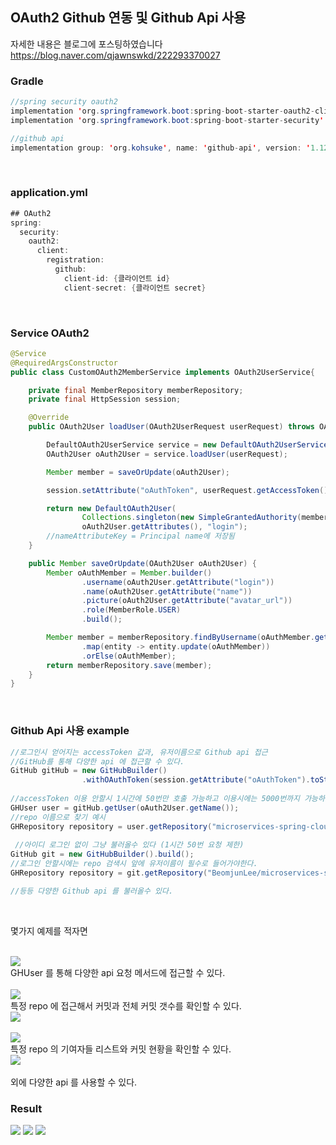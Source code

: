## OAuth2 Github 연동 및 Github Api 사용
자세한 내용은 블로그에 포스팅하였습니다 https://blog.naver.com/qjawnswkd/222293370027<br>

### Gradle
```java
//spring security oauth2
implementation 'org.springframework.boot:spring-boot-starter-oauth2-client'
implementation 'org.springframework.boot:spring-boot-starter-security'

//github api
implementation group: 'org.kohsuke', name: 'github-api', version: '1.125'
  ```
  
  <br>

### application.yml
```java
## OAuth2
spring:
  security:
    oauth2:
      client:
        registration:
          github:
            client-id: {클라이언트 id}
            client-secret: {클라이언트 secret}       
```

<br>

### Service OAuth2
```java
@Service
@RequiredArgsConstructor
public class CustomOAuth2MemberService implements OAuth2UserService{

    private final MemberRepository memberRepository;
    private final HttpSession session;

    @Override
    public OAuth2User loadUser(OAuth2UserRequest userRequest) throws OAuth2AuthenticationException {

        DefaultOAuth2UserService service = new DefaultOAuth2UserService();
        OAuth2User oAuth2User = service.loadUser(userRequest);

        Member member = saveOrUpdate(oAuth2User);

        session.setAttribute("oAuthToken", userRequest.getAccessToken().getTokenValue());

        return new DefaultOAuth2User(
                Collections.singleton(new SimpleGrantedAuthority(member.getRole())),
                oAuth2User.getAttributes(), "login");
        //nameAttributeKey = Principal name에 저장됨
    }

    public Member saveOrUpdate(OAuth2User oAuth2User) {
        Member oAuthMember = Member.builder()
                .username(oAuth2User.getAttribute("login"))
                .name(oAuth2User.getAttribute("name"))
                .picture(oAuth2User.getAttribute("avatar_url"))
                .role(MemberRole.USER)
                .build();

        Member member = memberRepository.findByUsername(oAuthMember.getUsername())
                .map(entity -> entity.update(oAuthMember))
                .orElse(oAuthMember);
        return memberRepository.save(member);
    }
}
```

<br>

### Github Api 사용 example
```java
//로그인시 얻어지는 accessToken 값과, 유저이름으로 Github api 접근
//GitHub를 통해 다양한 api 에 접근할 수 있다.
GitHub gitHub = new GitHubBuilder()
                .withOAuthToken(session.getAttribute("oAuthToken").toString(), oAuth2User.getName()).build(); 
                
//accessToken 이용 안할시 1시간에 50번만 호출 가능하고 이용시에는 5000번까지 가능하다		
GHUser user = gitHub.getUser(oAuth2User.getName()); 
//repo 이름으로 찾기 예시
GHRepository repository = user.getRepository("microservices-spring-cloud"); 
 
 //아이디 로그인 없이 그냥 불러올수 있다 (1시간 50번 요청 제한)
GitHub git = new GitHubBuilder().build(); 
//로그인 안할시에는 repo 검색시 앞에 유저이름이 필수로 들어가야한다.
GHRepository repository = git.getRepository("BeomjunLee/microservices-spring-cloud"); 

//등등 다양한 Github api 를 불러올수 있다.
```

<br>

몇가지 예제를 적자면 <br><br>

<img src="https://user-images.githubusercontent.com/69130921/117583739-d6d2da80-b143-11eb-8f22-18c1ef98cc28.png"><br>
GHUser 를 통해 다양한 api 요청 메서드에 접근할 수 있다.<br><br>
<img src="https://user-images.githubusercontent.com/69130921/117583780-0eda1d80-b144-11eb-9a99-6f62ed1fe408.png"><br>
특정 repo 에 접근해서 커밋과 전체 커밋 갯수를 확인할 수 있다.<br>
<img src="https://user-images.githubusercontent.com/69130921/117583799-26190b00-b144-11eb-9010-e115c187622d.png"><br>
<br>
<img src="https://user-images.githubusercontent.com/69130921/117583843-71331e00-b144-11eb-8e23-5bd7116356d0.png"><br>
특정 repo 의 기여자들 리스트와 커밋 현황을 확인할 수 있다.<br>
<img src="https://user-images.githubusercontent.com/69130921/117583864-88720b80-b144-11eb-89d7-14d92054e507.png"><br><br>
외에 다양한 api 를 사용할 수 있다.
<br>

### Result
<img src="https://user-images.githubusercontent.com/69130921/117583581-d8e86980-b142-11eb-88e2-855827ed6ece.PNG">
<img src="https://user-images.githubusercontent.com/69130921/117583584-dc7bf080-b142-11eb-99ba-5ed94514339d.png">
<img src="https://user-images.githubusercontent.com/69130921/117583587-e1d93b00-b142-11eb-99ba-009fb8e858e6.png">
